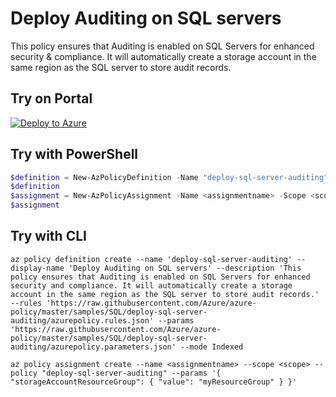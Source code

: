 # Deploy Auditing on SQL servers

This policy ensures that Auditing is enabled on SQL Servers for enhanced security & compliance. It
will automatically create a storage account in the same region as the SQL server to store audit
records.

## Try on Portal

[![Deploy to Azure](https://aka.ms/deploytoazurebutton)](https://portal.azure.com/#blade/Microsoft_Azure_Policy/CreatePolicyDefinitionBlade/uri/https%3A%2F%2Fraw.githubusercontent.com%2FAzure%2Fazure-policy%2Fmaster%2Fsamples%2FSQL%2Fdeploy-sql-server-auditing%2Fazurepolicy.json)

## Try with PowerShell

````powershell
$definition = New-AzPolicyDefinition -Name "deploy-sql-server-auditing" -DisplayName "Deploy Auditing on SQL servers" -description "This policy ensures that Auditing is enabled on SQL Servers for enhanced security and compliance. It will automatically create a storage account in the same region as the SQL server to store audit records." -Policy 'https://raw.githubusercontent.com/Azure/azure-policy/master/samples/SQL/deploy-sql-server-auditing/azurepolicy.rules.json' -Parameter 'https://raw.githubusercontent.com/Azure/azure-policy/master/samples/SQL/deploy-sql-server-auditing/azurepolicy.parameters.json' -Mode Indexed
$definition
$assignment = New-AzPolicyAssignment -Name <assignmentname> -Scope <scope> -storageAccountsResourceGroup <resourceGroupName> -PolicyDefinition $definition
$assignment
````

## Try with CLI

````cli
az policy definition create --name 'deploy-sql-server-auditing' --display-name 'Deploy Auditing on SQL servers' --description 'This policy ensures that Auditing is enabled on SQL Servers for enhanced security and compliance. It will automatically create a storage account in the same region as the SQL server to store audit records.' --rules 'https://raw.githubusercontent.com/Azure/azure-policy/master/samples/SQL/deploy-sql-server-auditing/azurepolicy.rules.json' --params 'https://raw.githubusercontent.com/Azure/azure-policy/master/samples/SQL/deploy-sql-server-auditing/azurepolicy.parameters.json' --mode Indexed

az policy assignment create --name <assignmentname> --scope <scope> --policy "deploy-sql-server-auditing" --params '{ "storageAccountResourceGroup": { "value": "myResourceGroup" } }'
````